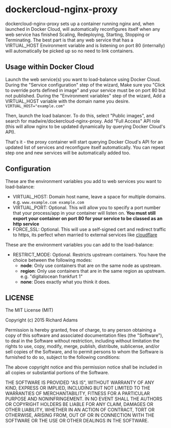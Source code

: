 # dockercloud-nginx-proxy

dockercloud-nginx-proxy sets up a container running nginx and, when launched in Docker Cloud, will automatically reconfigures itself when any web service has finished Scaling, Redeploying, Starting, Stopping or Terminating. The best part is that any web service that has a VIRTUAL_HOST Environment variable and is listening on port 80 (internally) will automatically be picked up so no need to link containers.

## Usage within Docker Cloud

Launch the web service(s) you want to load-balance using Docker Cloud. During the "Service configuration" step of the wizard, Make sure you "Click to override ports defined in image" and your service must be on port 80 but not published. During the "Environment variables" step of the wizard, Add a VIRTUAL_HOST variable with the domain name you desire. `VIRTUAL_HOST="example.com"`

Then, launch the load balancer. To do this, select "Public images", and search for madwire/dockercloud-nginx-proxy. Add "Full Access" API role (this will allow nginx to be updated dynamically by querying Docker Cloud's API).

That's it - the proxy container will start querying Docker Cloud's API for an updated list of services and reconfigure itself automatically. You can repeat step one and new services will be automatically added too.

## Configuration

These are the environment variables you add to web services you want to load-balance:

- VIRTUAL_HOST: Domain host name, leave a space for multiple domains. e.g. `www.example.com example.com`
- VIRTUAL_PORT: Optional. This will allow you to specify a port number that your process/app in your container will listen on. **You must still export your container on port 80 for your service to be classed as an http service**
- FORCE_SSL: Optional. This will use a self-signed cert and redirect traffic to https, its perfect when married to external services like [cloudflare](https://www.cloudflare.com/)

These are the environment variables you can add to the load-balance:

- RESTRICT_MODE: Optional. Restricts upstream containers. You have the choice between the following modes:
    - **node**: Only use containers that are on the same node as upstream.
    - **region**: Only use containers that are in the same region as upstream. e.g. "digitalocean frankfurt 1"
    - **none**: Does exactly what you think it does.

## LICENSE

The MIT License (MIT)

Copyright (c) 2015 Richard Adams

Permission is hereby granted, free of charge, to any person obtaining a copy
of this software and associated documentation files (the "Software"), to deal
in the Software without restriction, including without limitation the rights
to use, copy, modify, merge, publish, distribute, sublicense, and/or sell
copies of the Software, and to permit persons to whom the Software is
furnished to do so, subject to the following conditions:

The above copyright notice and this permission notice shall be included in all
copies or substantial portions of the Software.

THE SOFTWARE IS PROVIDED "AS IS", WITHOUT WARRANTY OF ANY KIND, EXPRESS OR
IMPLIED, INCLUDING BUT NOT LIMITED TO THE WARRANTIES OF MERCHANTABILITY,
FITNESS FOR A PARTICULAR PURPOSE AND NONINFRINGEMENT. IN NO EVENT SHALL THE
AUTHORS OR COPYRIGHT HOLDERS BE LIABLE FOR ANY CLAIM, DAMAGES OR OTHER
LIABILITY, WHETHER IN AN ACTION OF CONTRACT, TORT OR OTHERWISE, ARISING FROM,
OUT OF OR IN CONNECTION WITH THE SOFTWARE OR THE USE OR OTHER DEALINGS IN THE
SOFTWARE.
